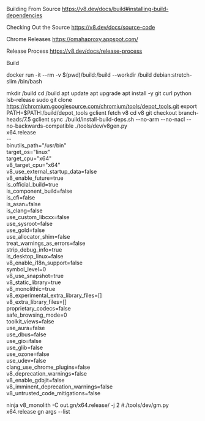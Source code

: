 Building From Source
https://v8.dev/docs/build#installing-build-dependencies

Checking Out the Source
https://v8.dev/docs/source-code

Chrome Releases
https://omahaproxy.appspot.com/

Release Process
https://v8.dev/docs/release-process

Build

docker run -it --rm -v $(pwd)/build:/build --workdir /build debian:stretch-slim /bin/bash

mkdir /build
cd /build
apt update
apt upgrade
apt install -y git curl python lsb-release sudo
git clone https://chromium.googlesource.com/chromium/tools/depot_tools.git
export PATH=$PATH:/build/depot_tools
gclient
fetch v8
cd v8
git checkout branch-heads/7.5
gclient sync
./build/install-build-deps.sh --no-arm --no-nacl --no-backwards-compatible
./tools/dev/v8gen.py \
	x64.release \
	-- \
	binutils_path=\"/usr/bin\" \
	target_os=\"linux\" \
	target_cpu=\"x64\" \
	v8_target_cpu=\"x64\" \
	v8_use_external_startup_data=false \
	v8_enable_future=true \
	is_official_build=true \
	is_component_build=false \
	is_cfi=false \
	is_asan=false \
	is_clang=false \
	use_custom_libcxx=false \
	use_sysroot=false \
	use_gold=false \
	use_allocator_shim=false \
	treat_warnings_as_errors=false \
	strip_debug_info=true \
	is_desktop_linux=false \
	v8_enable_i18n_support=false \
	symbol_level=0 \
	v8_use_snapshot=true \
	v8_static_library=true \
	v8_monolithic=true \
	v8_experimental_extra_library_files=[] \
	v8_extra_library_files=[] \
	proprietary_codecs=false \
	safe_browsing_mode=0 \
	toolkit_views=false \
	use_aura=false \
	use_dbus=false \
	use_gio=false \
	use_glib=false \
	use_ozone=false \
	use_udev=false \
	clang_use_chrome_plugins=false \
	v8_deprecation_warnings=false \
	v8_enable_gdbjit=false \
	v8_imminent_deprecation_warnings=false \
	v8_untrusted_code_mitigations=false

ninja v8_monolith -C out.gn/x64.release/ -j 2
#./tools/dev/gm.py x64.release
gn args --list